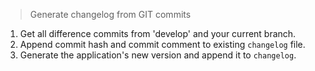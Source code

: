 > Generate changelog from GIT commits

1. Get all difference commits from 'develop' and your current branch.
2. Append commit hash and commit comment to existing `changelog` file.
3. Generate the application's new version and append it to `changelog`.
